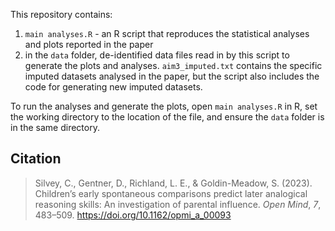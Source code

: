 This repository contains:

1) `main analyses.R` - an R script that reproduces the statistical analyses and plots reported in the paper
2) in the `data` folder, de-identified data files read in by this script to generate the plots and analyses. `aim3_imputed.txt` contains the specific imputed datasets analysed in the paper, but the script also includes the code for generating new imputed datasets.

To run the analyses and generate the plots, open `main analyses.R` in R, set the working directory to the location of the file, and ensure the `data` folder is in the same directory.

## Citation
> Silvey, C., Gentner, D., Richland, L. E., & Goldin-Meadow, S. (2023). Children’s early spontaneous comparisons predict later analogical reasoning skills: An investigation of parental influence. *Open Mind*, *7*, 483–509. https://doi.org/10.1162/opmi_a_00093
